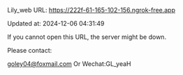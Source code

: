 Lily_web URL: https://222f-61-165-102-156.ngrok-free.app

Updated at: 2024-12-06 04:31:49

If you cannot open this URL, the server might be down.

Please contact: 

goley04@foxmail.com Or Wechat:GL_yeaH